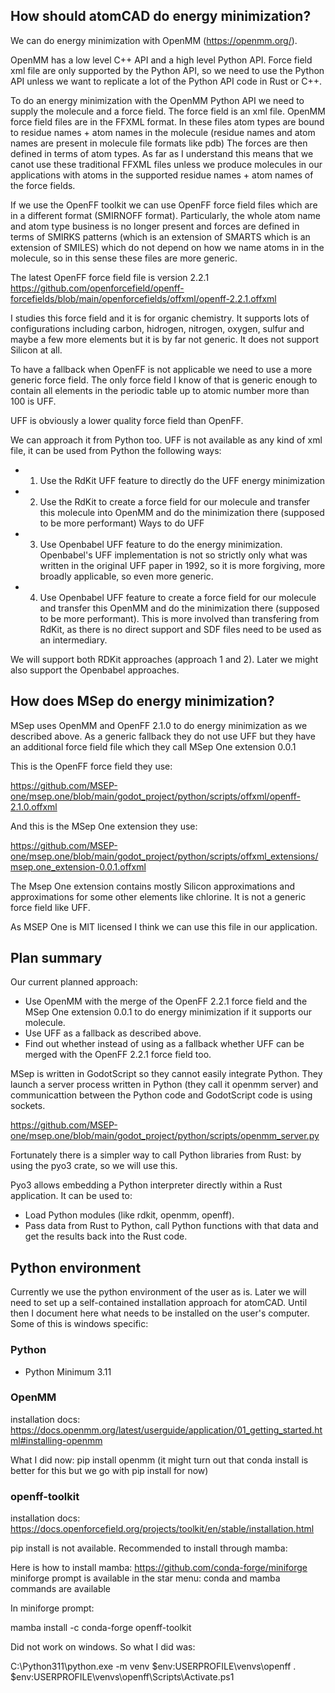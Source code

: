 ## How should atomCAD do energy minimization?

We can do energy minimization with OpenMM (https://openmm.org/).

OpenMM has a low level C++ API and a high level Python API. Force field xml file are only supported by the Python API, so we need to use the Python API unless we want to replicate a lot of the Python API code in Rust or C++.

To do an energy minimization with the OpenMM Python API we need to supply the molecule
and a force field. The force field is an xml file.
OpenMM force field files are in the FFXML format.
In these files atom types are bound to residue names + atom names in the molecule (residue names and atom names are present in molecule file formats like pdb)
The forces are then defined in terms of atom types.
As far as I understand this means that we canot use these traditional FFXML files unless
we produce molecules in our applications with atoms in the supported residue names + atom names of the force fields.

If we use the OpenFF toolkit we can use OpenFF force field files which are in a different format (SMIRNOFF format). Particularly, the whole atom name and atom type business is no longer present and forces are defined in terms of SMIRKS patterns (which is an extension of SMARTS which is an extension of SMILES) which do not depend on how we name atoms in in the molecule, so in this sense these files are more generic.

The latest OpenFF force field file is version 2.2.1
https://github.com/openforcefield/openff-forcefields/blob/main/openforcefields/offxml/openff-2.2.1.offxml

I studies this force field and it is for organic chemistry. It supports lots of configurations including carbon, hidrogen, nitrogen, oxygen, sulfur and maybe a few more elements but it is by far not generic. It does not support Silicon at all.

To have a fallback when OpenFF is not applicable we need to use a more generic force field. The only force field I know of that is generic enough to contain all elements in the periodic table up to atomic number more than 100 is UFF.

UFF is obviously a lower quality force field than OpenFF.

We can approach it from Python too.
UFF is not available as any kind of xml file, it can be used from Python the following ways:

- 1. Use the RdKit UFF feature to directly do the UFF energy minimization
- 2. Use the RdKit to create a force field for our molecule and transfer this molecule into OpenMM and do the minimization there (supposed to be more performant)
Ways to do UFF 
- 3. Use Openbabel UFF feature to do the energy minimization. Openbabel's UFF implementation is not so strictly only what was written in the original UFF paper in 1992, so it is more forgiving, more broadly applicable, so even more generic.
- 4. Use Openbabel UFF feature to create a force field for our molecule and transfer this OpenMM and do the minimization there (supposed to be more performant). This is more involved than transfering from RdKit, as there is no direct support and SDF files need to be used as an intermediary.

We will support both RDKit approaches (approach 1 and 2). Later we might also support the Openbabel approaches.

## How does MSep do energy minimization?

MSep uses OpenMM and OpenFF 2.1.0 to do energy minimization as we described above.
As a generic fallback they do not use UFF but they have an additional force field file
which they call MSep One extension 0.0.1

This is the OpenFF force field they use:

https://github.com/MSEP-one/msep.one/blob/main/godot_project/python/scripts/offxml/openff-2.1.0.offxml

And this is the MSep One extension they use:

https://github.com/MSEP-one/msep.one/blob/main/godot_project/python/scripts/offxml_extensions/msep.one_extension-0.0.1.offxml

The Msep One extension contains mostly Silicon approximations and approximations for some other elements like chlorine. It is not a generic force field like UFF.

As MSEP One is MIT licensed I think we can use this file in our application.

## Plan summary

Our current planned approach:
- Use OpenMM with the merge of the OpenFF 2.2.1 force field and the MSep One extension 0.0.1 to do energy minimization if it supports our molecule.
- Use UFF as a fallback as described above.
- Find out whether instead of using as a fallback whether UFF can be merged with the OpenFF 2.2.1 force field too.

MSep is written in GodotScript so they cannot easily integrate Python. They launch a server process written in Python (they call it openmm server) and communicattion between the Python code and GodotScript code is using sockets.

https://github.com/MSEP-one/msep.one/blob/main/godot_project/python/scripts/openmm_server.py

Fortunately there is a simpler way to call Python libraries from Rust: by using the pyo3 crate, so we will use this.

Pyo3 allows embedding a Python interpreter directly within a Rust application. It can be used to:

- Load Python modules (like rdkit, openmm, openff).
- Pass data from Rust to Python, call Python functions with that data and get the results back into the Rust code.

## Python environment

Currently we use the python environment of the user as is. Later we will need to set up a self-contained installation approach for atomCAD. Until then I document here what needs to be installed on the user's computer. Some of this is windows specific:

### Python

- Python Minimum 3.11

### OpenMM

installation docs:
https://docs.openmm.org/latest/userguide/application/01_getting_started.html#installing-openmm

What I did now:
pip install openmm
(it might turn out that conda install is better for this but we go with pip install for now)

### openff-toolkit

installation docs:
https://docs.openforcefield.org/projects/toolkit/en/stable/installation.html

pip install is not available.
Recommended to install through mamba:

Here is how to install mamba:
https://github.com/conda-forge/miniforge
miniforge prompt is available in the star menu: conda and mamba commands are available

In miniforge prompt:

mamba install -c conda-forge openff-toolkit

Did not work on windows. So what I did was:

 C:\Python311\python.exe -m venv $env:USERPROFILE\venvs\openff
 . $env:USERPROFILE\venvs\openff\Scripts\Activate.ps1


